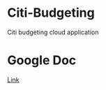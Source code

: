 # Citi-Budgeting
Citi budgeting cloud application

# Google Doc
[Link](https://docs.google.com/document/d/1UK8MGqmnJMEkaY8PDYpBi0ci2oQbAtCAKsIcuOUUsig/edit?ts=60ca2208)
